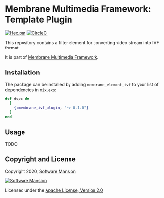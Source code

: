 # Membrane Multimedia Framework: Template Plugin

[![Hex.pm](https://img.shields.io/hexpm/v/membrane-element-ivf.svg)](https://hex.pm/packages/membrane_element_ivf)
[![CircleCI](https://circleci.com/gh/membraneframework/membrane-element-ivf.svg?style=svg)](https://circleci.com/gh/membraneframework/membrane-element-ivf)

This repository contains a filter element for converting video stream into IVF format.

It is part of [Membrane Multimedia Framework](https://membraneframework.org).

## Installation

The package can be installed by adding `membrane_element_ivf` to your list of dependencies in `mix.exs`:

```elixir
def deps do
  [
    {:membrane_ivf_plugin, "~> 0.1.0"}
  ]
end
```

## Usage

TODO

## Copyright and License

Copyright 2020, [Software Mansion](https://swmansion.com/?utm_source=git&utm_medium=readme&utm_campaign=membrane_template_plugin)

[![Software Mansion](https://logo.swmansion.com/logo?color=white&variant=desktop&width=200&tag=membrane-github)](https://swmansion.com/?utm_source=git&utm_medium=readme&utm_campaign=membrane_template_plugin)

Licensed under the [Apache License, Version 2.0](LICENSE)
